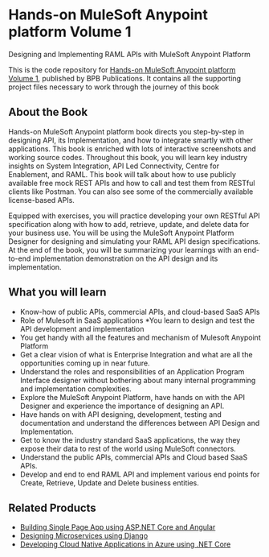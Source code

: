 # Hands-on MuleSoft Anypoint platform Volume 1
Designing and Implementing RAML APIs with MuleSoft Anypoint Platform
 
This is the code repository for [Hands-on MuleSoft Anypoint platform Volume 1](), published by BPB Publications. It contains all the supporting project files necessary to work through the journey of this book

## About the Book
Hands-on MuleSoft Anypoint platform book directs you step-by-step in designing API, its Implementation, and how to integrate smartly with other applications. This book is enriched with lots of interactive screenshots and working source codes. Throughout this book, you will learn key industry insights on System Integration, API Led Connectivity, Centre for Enablement, and RAML. This book will talk about how to use publicly available free mock REST APIs and how to call and test them from RESTful clients like Postman. You can also see some of the commercially available license-based APIs.
 
Equipped with exercises, you will practice developing your own RESTful API specification along with how to add, retrieve, update, and delete data for your business use. You will be using the MuleSoft Anypoint Platform Designer for designing and simulating your RAML API design specifications. At the end of the book, you will be summarizing your learnings with an end-to-end implementation demonstration on the API design and its implementation.

## What you will learn
* Know-how of public APIs, commercial APIs, and cloud-based SaaS APIs
* Role of Mulesoft in SaaS applications
*You learn to design and test the API development and implementation
* You get handy with all the features and mechanism of Mulesoft Anypoint Platform
* Get a clear vision of what is Enterprise Integration and what are all the opportunities coming up in near future.
* Understand the roles and responsibilities of an Application Program Interface designer without bothering about many internal programming and implementation complexities.
* Explore the MuleSoft Anypoint Platform, have hands on with the API Designer and experience the importance of designing an API.
* Have hands on with API designing, development, testing and documentation and understand the differences between API Design and Implementation.
* Get to know the industry standard SaaS applications, the way they expose their data to rest of the world using MuleSoft connectors.
* Understand the public APIs, commercial APIs and Cloud based SaaS APIs.
* Develop and end to end RAML API and implement various end points for Create, Retrieve, Update and Delete business entities.

## Related Products

* [Building Single Page App using ASP.NET Core and Angular](https://bpbonline.com/products/building-single-page-app-using-asp-net-core-and-angular-book-ebook?_pos=1&_sid=5c81a9ce1&_ss=r)
* [Designing Microservices using Django](https://bpbonline.com/products/microservices-with-django-development-book-ebook?_pos=2&_sid=5c81a9ce1&_ss=r)
* [Developing Cloud Native Applications in Azure using .NET Core](https://bpbonline.com/products/cloud-native-applications-book-azure-using-net-core?_pos=5&_sid=5c81a9ce1&_ss=r)

